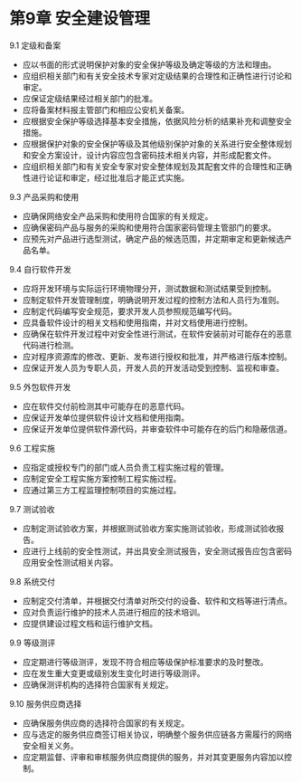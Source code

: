 # 第9章 安全建设管理

9.1 定级和备案
- 应以书面的形式说明保护对象的安全保护等级及确定等级的方法和理由。
- 应组织相关部门和有关安全技术专家对定级结果的合理性和正确性进行讨论和审定。
- 应保证定级结果经过相关部门的批准。
- 应将备案材料报主管部门和相应公安机关备案。
- 应根据安全保护等级选择基本安全措施，依据风险分析的结果补充和调整安全措施。
- 应根据保护对象的安全保护等级及其他级别保护对象的关系进行安全整体规划和安全方案设计，设计内容应包含密码技术相关内容，并形成配套文件。
- 应组织相关部门和有关安全专家对安全整体规划及其配套文件的合理性和正确性进行论证和审定，经过批准后才能正式实施。

9.3 产品采购和使用
- 应确保网络安全产品采购和使用符合国家的有关规定。
- 应确保密码产品与服务的采购和使用符合国家密码管理主管部门的要求。
- 应预先对产品进行选型测试，确定产品的候选范围，并定期审定和更新候选产品名单。

9.4 自行软件开发
- 应将开发环境与实际运行环境物理分开，测试数据和测试结果受到控制。
- 应制定软件开发管理制度，明确说明开发过程的控制方法和人员行为准则。
- 应制定代码编写安全规范，要求开发人员参照规范编写代码。
- 应具备软件设计的相关文档和使用指南，并对文档使用进行控制。
- 应确保在软件开发过程中对安全性进行测试，在软件安装前对可能存在的恶意代码进行检测。
- 应对程序资源库的修改、更新、发布进行授权和批准，并严格进行版本控制。
- 应保证开发人员为专职人员，开发人员的开发活动受到控制、监视和审查。

9.5 外包软件开发
- 应在软件交付前检测其中可能存在的恶意代码。
- 应保证开发单位提供软件设计文档和使用指南。
- 应保证开发单位提供软件源代码，并审查软件中可能存在的后门和隐蔽信道。

9.6 工程实施
- 应指定或授权专门的部门或人员负责工程实施过程的管理。
- 应制定安全工程实施方案控制工程实施过程。
- 应通过第三方工程监理控制项目的实施过程。

9.7 测试验收
- 应制定测试验收方案，并根据测试验收方案实施测试验收，形成测试验收报告。
- 应进行上线前的安全性测试，并出具安全测试报告，安全测试报告应包含密码应用安全性测试相关内容。

9.8 系统交付
- 应制定交付清单，并根据交付清单对所交付的设备、软件和文档等进行清点。
- 应对负责运行维护的技术人员进行相应的技术培训。
- 应提供建设过程文档和运行维护文档。

9.9 等级测评
- 应定期进行等级测评，发现不符合相应等级保护标准要求的及时整改。
- 应在发生重大变更或级别发生变化时进行等级测评。
- 应确保测评机构的选择符合国家有关规定。

9.10 服务供应商选择
- 应确保服务供应商的选择符合国家的有关规定。
- 应与选定的服务供应商签订相关协议，明确整个服务供应链各方需履行的网络安全相关义务。
- 应定期监督、评审和审核服务供应商提供的服务，并对其变更服务内容加以控制。